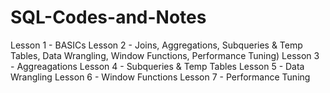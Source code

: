 # SQL-Codes-and-Notes

Lesson 1 - BASICs
Lesson 2 - Joins, Aggregations, Subqueries & Temp Tables, Data Wrangling, Window Functions, Performance Tuning)
Lesson 3 - Aggreagations
Lesson 4 - Subqueries & Temp Tables
Lesson 5 - Data Wrangling
Lesson 6 - Window Functions
Lesson 7 - Performance Tuning 
